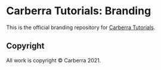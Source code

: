 # Carberra Tutorials: Branding

This is the official branding repository for [Carberra Tutorials](https://youtube.carberra.xyz).

## Copyright

All work is copyright © Carberra 2021.
